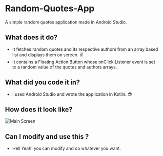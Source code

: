 # Random-Quotes-App
A simple random quotes application made in Android Studio.
## What does it do?
- It fetches random quotes and its respective authors from an array based list and displays them on screen. :v:
- It contains a Floating Action Button whose onClick Listener event is set to a random value of the quotes and authors arrays.
## What did you code it in?
- I used Android Studio and wrote the application in Kotlin. :sunglasses:
## How does it look like? 
![Main Screen]({{site.baseurl}}//mainscreen.png)
## Can I modify and use this ?
- Hell Yeah! you can modify and do whatever you want.

